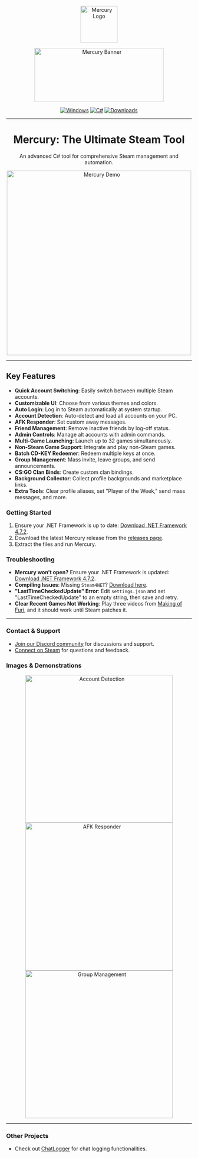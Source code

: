 <p align="center">
  <img width="100" height="100" src="https://raw.githubusercontent.com/sp0ok3r/Mercury/master/img/MercuryIconLogo.png" alt="Mercury Logo">
</p>
<p align="center">
  <img width="350" height="146" src="https://raw.githubusercontent.com/sp0ok3r/Mercury/master/img/MercuryLogoWhite.png" alt="Mercury Banner">
</p>

<p align="center">
  <a href="https://en.wikipedia.org/wiki/Microsoft_Windows"><img src="https://img.shields.io/badge/platform-windows-blue.svg" alt="Windows"></a>
  <a href="https://en.wikipedia.org/wiki/C%2B%2B"><img src="https://img.shields.io/badge/language-C%23-green.svg" alt="C#"></a>
  <a href="https://github.com/sp0ok3r/Mercury/releases"><img src="https://img.shields.io/github/downloads/sp0ok3r/Mercury/total.svg" alt="Downloads"></a>
</p>

---

<h1 align="center">Mercury: The Ultimate Steam Tool</h1>
<p align="center">An advanced C# tool for comprehensive Steam management and automation.</p>

<div align="center">
  <img src="https://raw.githubusercontent.com/sp0ok3r/Mercury/master/img/mercury_login64.gif" alt="Mercury Demo" width="500">
</div>

---

## Key Features
- **Quick Account Switching**: Easily switch between multiple Steam accounts.
- **Customizable UI**: Choose from various themes and colors.
- **Auto Login**: Log in to Steam automatically at system startup.
- **Account Detection**: Auto-detect and load all accounts on your PC.
- **AFK Responder**: Set custom away messages.
- **Friend Management**: Remove inactive friends by log-off status.
- **Admin Controls**: Manage alt accounts with admin commands.
- **Multi-Game Launching**: Launch up to 32 games simultaneously.
- **Non-Steam Game Support**: Integrate and play non-Steam games.
- **Batch CD-KEY Redeemer**: Redeem multiple keys at once.
- **Group Management**: Mass invite, leave groups, and send announcements.
- **CS:GO Clan Binds**: Create custom clan bindings.
- **Background Collector**: Collect profile backgrounds and marketplace links.
- **Extra Tools**: Clear profile aliases, set "Player of the Week," send mass messages, and more.

### Getting Started
1. Ensure your .NET Framework is up to date: [Download .NET Framework 4.7.2](https://dotnet.microsoft.com/download/dotnet-framework/net472).
2. Download the latest Mercury release from the [releases page](https://github.com/sp0ok3r/Mercury/releases/).
3. Extract the files and run Mercury.

### Troubleshooting
- **Mercury won’t open?** Ensure your .NET Framework is updated: [Download .NET Framework 4.7.2](https://dotnet.microsoft.com/download/dotnet-framework/net472).
- **Compiling Issues**: Missing `Steam4NET`? [Download here](https://mega.nz/#F!oKxWkQyC!5D79iBNX0ynPImn5ekG_PA).
- **"LastTimeCheckedUpdate" Error**: Edit `settings.json` and set "LastTimeCheckedUpdate" to an empty string, then save and retry.
- **Clear Recent Games Not Working**: Play three videos from [Making of Furi](https://store.steampowered.com/app/629150/1/1/), and it should work until Steam patches it.

---

### Contact & Support
- [Join our Discord community](https://discord.gg/7e7kuhp) for discussions and support.
- [Connect on Steam](http://steamcommunity.com/profiles/76561198041931474) for questions and feedback.

### Images & Demonstrations
<p align="center">
  <img src="https://raw.githubusercontent.com/sp0ok3r/Mercury/master/img/1.png" alt="Account Detection" width="400">
  <img src="https://raw.githubusercontent.com/sp0ok3r/Mercury/master/img/3.png" alt="AFK Responder" width="400">
  <img src="https://raw.githubusercontent.com/sp0ok3r/Mercury/master/img/groups.png" alt="Group Management" width="400">
</p>

---

### Other Projects
- Check out [ChatLogger](https://github.com/sp0ok3r/ChatLogger) for chat logging functionalities.
